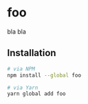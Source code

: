 # foo

bla bla

<!--@installation()-->
## Installation

```sh
# via NPM
npm install --global foo

# via Yarn
yarn global add foo
```
<!--/@-->
